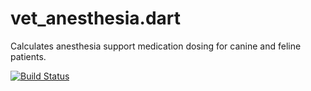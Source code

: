 vet_anesthesia.dart
===================

Calculates anesthesia support medication dosing for canine and feline patients.

[![Build Status](https://drone.io/github.com/damondouglas/vet_anesthesia.dart/status.png)](https://drone.io/github.com/damondouglas/vet_anesthesia.dart/latest)
